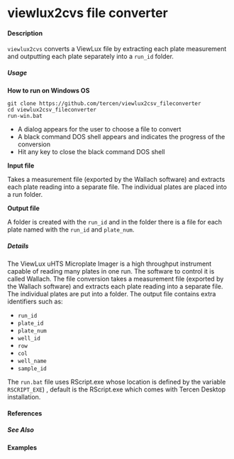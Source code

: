 # viewlux2cvs file converter

#### Description
`viewlux2cvs` converts a ViewLux file by extracting each plate measurement and outputting each plate separately into a `run_id` folder.

##### Usage

__How to run on Windows OS__
```
git clone https://github.com/tercen/viewlux2csv_fileconverter
cd viewlux2csv_fileconverter
run-win.bat
```

* A dialog appears for the user to choose a file to convert
* A black command DOS shell appears and indicates the progress of the conversion
* Hit any key to close the black command DOS shell

__Input file__

Takes a measurement file (exported by the Wallach software) and extracts each plate reading into a separate file. The individual plates are placed into a run folder.

__Output file__

A folder is created with the `run_id` and in the folder there is a file for each plate named with the `run_id` and `plate_num`.


##### Details
The ViewLux uHTS Microplate Imager is a high throughput instrument capable of reading many plates in one run. The software to control it is  called Wallach.
The file conversion takes a measurement file (exported by the Wallach software) and extracts each plate reading into a separate file. The individual plates are put into a folder.  The output file contains extra identifiers such as:

* `run_id`
* `plate_id`
* `plate_num`
* `well_id`
* `row`
* `col`
* `well_name`
* `sample_id`

The `run.bat` file uses RScript.exe whose location is defined by the variable `RSCRIPT_EXE`) , default is the RScript.exe which comes with Tercen Desktop installation.

#### References

##### See Also 

#### Examples

